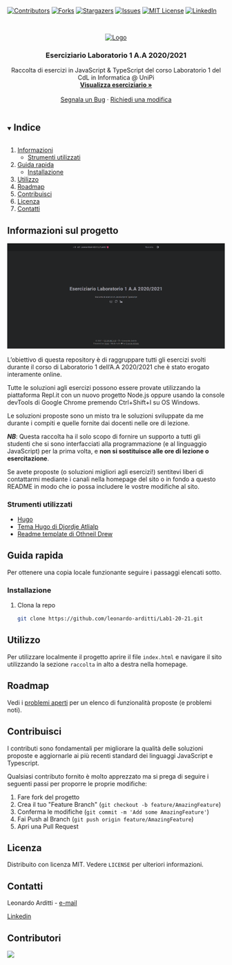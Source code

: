 <!--
*** Thanks for checking out the Best-README-Template. If you have a suggestion
*** that would make this better, please fork the repo and create a pull request
*** or simply open an issue with the tag "enhancement".
*** Thanks again! Now go create something AMAZING! :D
***
***
***
*** To avoid retyping too much info. Do a search and replace for the following:
*** github_username, repo_name, twitter_handle, email, project_title, project_description
-->



<!-- PROJECT SHIELDS -->
<!--
*** I'm using markdown "reference style" links for readability.
*** Reference links are enclosed in brackets [ ] instead of parentheses ( ).
*** See the bottom of this document for the declaration of the reference variables
*** for contributors-url, forks-url, etc. This is an optional, concise syntax you may use.
*** https://www.markdownguide.org/basic-syntax/#reference-style-links
-->
[![Contributors][contributors-shield]][contributors-url]
[![Forks][forks-shield]][forks-url]
[![Stargazers][stars-shield]][stars-url]
[![Issues][issues-shield]][issues-url]
[![MIT License][license-shield]][license-url]
[![LinkedIn][linkedin-shield]][linkedin-url]



<!-- PROJECT LOGO -->
<br />
<p align="center">
  <a href="https://github.com/leonardo-arditti/Lab1-20-21">
    <img src="https://lh3.googleusercontent.com/proxy/3PdzTPi62IWkM8nVlrr5crJZxMaGjzN8f5VCIkGNI_aHFWVlBcUEClKH4ytzVy6uvY0mP7xljuhsfui976VaBpzEpMvtOLHmRSmFO4T02vM1aXbgIFlMvIvTGSIgkRo7Z9inCt23sE4" alt="Logo" width="150" height="150">
  </a>

  <h3 align="center">Eserciziario Laboratorio 1 A.A 2020/2021</h3>

  <p align="center">
    Raccolta di esercizi in JavaScript & TypeScript del corso Laboratorio 1 del CdL in Informatica @ UniPi
    <br />
    <a href="https://leonardo-arditti.github.io/Lab1-20-21"><strong>Visualizza eserciziario »</strong></a>
    <br />
    <br />
    <a href="https://github.com/leonardo-arditti/Lab1-20-21/issues">Segnala un Bug</a>
    ·
    <a href="https://github.com/github_username/Lab1-20-21/issues">Richiedi una modifica</a>
  </p>
</p>



<!-- TABLE OF CONTENTS -->
<details open="open">
  <summary><h2 style="display: inline-block">Indice</h2></summary>
  <ol>
    <li>
      <a href="#informazioni">Informazioni</a>
      <ul>
        <li><a href="#strumenti-utilizzati">Strumenti utilizzati</a></li>
      </ul>
    </li>
    <li>
      <a href="#guida-rapida">Guida rapida</a>
      <ul>
        <li><a href="#installazione">Installazione</a></li>
      </ul>
    </li>
    <li><a href="#utilizzo">Utilizzo</a></li>
    <li><a href="#roadmap">Roadmap</a></li>
    <li><a href="#contribuisci">Contribuisci</a></li>
    <li><a href="#licenza">Licenza</a></li>
    <li><a href="#contatti">Contatti</a></li>
    <!-- <li><a href="#acknowledgements">Acknowledgements</a></li> -->
  </ol>
</details>



<!-- ABOUT THE PROJECT -->
## Informazioni sul progetto
<img src="readme-images\preview.png" alt="Screenshot homepage">

L’obiettivo di questa repository è di raggruppare tutti gli esercizi svolti durante il corso di Laboratorio 1 dell’A.A 2020/2021 che è stato erogato interamente online.

Tutte le soluzioni agli esercizi possono essere provate utilizzando la piattaforma Repl.it con un nuovo progetto Node.js oppure usando la console devTools di Google Chrome premendo Ctrl+Shift+I su OS Windows.

Le soluzioni proposte sono un misto tra le soluzioni sviluppate da me durante i compiti e quelle fornite dai docenti nelle ore di lezione.

**_NB_**: Questa raccolta ha il solo scopo di fornire un supporto a tutti gli studenti che si sono interfacciati alla programmazione (e al linguaggio JavaScript) per la prima volta, e **non si sostituisce alle ore di lezione o esercitazione**.

Se avete proposte (o soluzioni migliori agli esercizi!) sentitevi liberi di contattarmi mediante i canali nella homepage del sito o in fondo a questo README in modo che io possa includere le vostre modifiche al sito.


### Strumenti utilizzati

* [Hugo](https://gohugo.io/)
* [Tema Hugo di Djordje Atlialp](https://github.com/rhazdon/hugo-theme-hello-friend-ng)
* [Readme template di Othneil Drew](https://github.com/othneildrew/Best-README-Template)



<!-- GETTING STARTED -->
## Guida rapida

Per ottenere una copia locale funzionante seguire i passaggi elencati sotto.

### Installazione

1. Clona la repo
   ```sh
   git clone https://github.com/leonardo-arditti/Lab1-20-21.git
   ```

<!-- USAGE EXAMPLES -->
## Utilizzo
Per utilizzare localmente il progetto aprire il file `index.html` e navigare il sito utilizzando la sezione `raccolta` in alto a destra nella homepage.

<!-- ROADMAP -->
## Roadmap

Vedi i [problemi aperti](https://github.com/leonardo-arditti/Lab1-20-21/issues) per un elenco di funzionalità proposte (e problemi noti).



<!-- CONTRIBUTING -->
## Contribuisci

I contributi sono fondamentali per migliorare la qualità delle soluzioni proposte e aggiornarle ai più recenti standard dei linguaggi JavaScript e Typescript. 

Qualsiasi contributo fornito è molto apprezzato ma si prega di seguire i seguenti passi per proporre le proprie modifiche:

1. Fare fork del progetto
2. Crea il tuo "Feature Branch" (`git checkout -b feature/AmazingFeature`)
3. Conferma le modifiche (`git commit -m 'Add some AmazingFeature'`)
4. Fai Push al Branch (`git push origin feature/AmazingFeature`)
5. Apri una Pull Request



<!-- LICENSE -->
## Licenza

Distribuito con licenza MIT. Vedere `LICENSE` per ulteriori informazioni.



<!-- CONTACT -->
## Contatti

Leonardo Arditti - [e-mail](mailto:leonardo.arditti@gmail.com)

[Linkedin](https://www.linkedin.com/in/leonardo-arditti-445061200/)



<!-- ACKNOWLEDGEMENTS 
## Acknowledgements

* []()
* []()
* []()

-->



<!-- MARKDOWN LINKS & IMAGES -->
<!-- https://www.markdownguide.org/basic-syntax/#reference-style-links -->
[contributors-shield]: https://img.shields.io/github/contributors/leonardo-arditti/Lab1-20-21.svg?style=for-the-badge
[contributors-url]: https://github.com/leonardo-arditti/Lab1-20-21/graphs/contributors
[forks-shield]: https://img.shields.io/github/forks/leonardo-arditti/Lab1-20-21.svg?style=for-the-badge
[forks-url]: https://github.com/leonardo-arditti/Lab1-20-21/network/members
[stars-shield]: https://img.shields.io/github/stars/leonardo-arditti/Lab1-20-21.svg?style=for-the-badge
[stars-url]: https://github.com/leonardo-arditti/Lab1-20-21/stargazers
[issues-shield]: https://img.shields.io/github/issues/leonardo-arditti/Lab1-20-21.svg?style=for-the-badge
[issues-url]: https://github.com/leonardo-arditti/Lab1-20-21/issues
[license-shield]: https://img.shields.io/github/license/leonardo-arditti/Lab1-20-21.svg?style=for-the-badge
[license-url]: https://github.com/leonardo-arditti/Lab1-20-21/blob/master/LICENSE.txt
[linkedin-shield]: https://img.shields.io/badge/-LinkedIn-black.svg?style=for-the-badge&logo=linkedin&colorB=555
[linkedin-url]: https://www.linkedin.com/in/leonardo-arditti-445061200/

## Contributori

<a href="https://github.com/leonardo-arditti/Lab1-20-21/graphs/contributors">
  <img src="https://contrib.rocks/image?repo=leonardo-arditti/Lab1-20-21" />
</a>